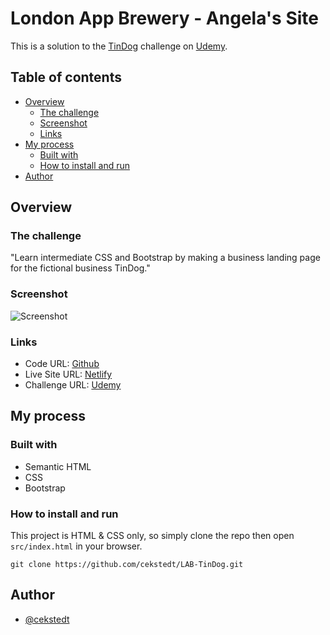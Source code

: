 # London App Brewery - Angela's Site

This is a solution to the [TinDog](https://www.udemy.com/course/the-complete-web-development-bootcamp/learn/lecture/12288088) challenge on [Udemy](https://www.udemy.com/course/the-complete-web-development-bootcamp/).

## Table of contents

- [Overview](#overview)
  - [The challenge](#the-challenge)
  - [Screenshot](#screenshot)
  - [Links](#links)
- [My process](#my-process)
  - [Built with](#built-with)
  - [How to install and run](#how-to-install-and-run)
- [Author](#author)

## Overview

### The challenge

"Learn intermediate CSS and Bootstrap by making a business landing page for the fictional business TinDog."

### Screenshot

![Screenshot](./thumbnail.png)

### Links

- Code URL: [Github](https://github.com/cekstedt/LAB-TinDog)
- Live Site URL: [Netlify](https://starlit-dieffenbachia-07565a.netlify.app/)
- Challenge URL: [Udemy](https://www.udemy.com/course/the-complete-web-development-bootcamp/learn/lecture/12288088)

## My process

### Built with

- Semantic HTML
- CSS
- Bootstrap

### How to install and run

This project is HTML & CSS only, so simply clone the repo then open `src/index.html` in your browser.

```
git clone https://github.com/cekstedt/LAB-TinDog.git
```

## Author

- [@cekstedt](https://github.com/cekstedt)
